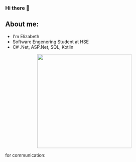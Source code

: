 ### Hi there 👋

## About me:
- I'm Elizabeth
- Software Engenering Student at HSE
- C# .Net, ASP.Net, SQL, Kotlin

<p align="center">
  <img src="https://cdn.sanity.io/images/do2rqv0h/production/3356021b2d743e60cb89b0b97196fb2b2b0b44a0-800x800.gif?w=500&fit=max&auto=format" width=300 height=300>
</p>


for communication:    

<div style="margin-left: 2000px;">
    <a href="https://t.me/vitflare">
        <img src="https://pngicon.ru/file/uploads/telegram.png" width="25" height="25"/>
    </a>
</div>


